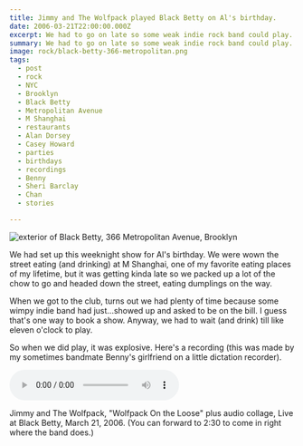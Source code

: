 ```yaml
---
title: Jimmy and The Wolfpack played Black Betty on Al's birthday.
date: 2006-03-21T22:00:00.000Z
excerpt: We had to go on late so some weak indie rock band could play. That was a bad idea on the club's part.
summary: We had to go on late so some weak indie rock band could play. That was a bad idea on the club's part.
image: rock/black-betty-366-metropolitan.png
tags:
  - post
  - rock
  - NYC
  - Brooklyn
  - Black Betty
  - Metropolitan Avenue
  - M Shanghai
  - restaurants
  - Alan Dorsey
  - Casey Howard
  - parties
  - birthdays
  - recordings
  - Benny
  - Sheri Barclay
  - Chan
  - stories

---
```


![exterior of Black Betty, 366 Metropolitan Avenue, Brooklyn](/static/img/rock/black-betty-366-metropolitan.png)

We had set up this weeknight show for Al's birthday. We were wown the street eating (and drinking) at M Shanghai, one of my favorite eating places of my lifetime, but it was getting kinda late so we packed up a lot of the chow to go and headed down the street, eating dumplings on the way.

When we got to the club, turns out we had plenty of time because some wimpy indie band had just...showed up and asked to be on the bill. I guess that's one way to book a show. Anyway, we had to wait (and drink) till like eleven o'clock to play.

So when we did play, it was explosive. Here's a recording (this was made by my sometimes bandmate Benny's girlfriend on a little dictation recorder).

<audio src="/static/audio/Wolfpack-On-The-Loose-live-at-Black-Betty-March-21-2006.mp3" autobuffer autoloop loop controls></audio>

Jimmy and The Wolfpack, "Wolfpack On the Loose" plus audio collage, Live at Black Betty, March 21, 2006.
(You can forward to 2:30 to come in right where the band does.)
